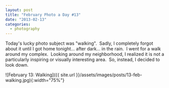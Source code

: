 ```yaml
---
layout: post
title: "February Photo a Day #13"
date: "2013-02-13"
categories:
  - photography
---
```


Today's lucky photo subject was "walking".  Sadly, I completely forgot about it until I got home tonight... after dark... in the rain.  I went for a walk around my complex.  Looking around my neighborhood, I realized it is not a particularly inspiring or visually interesting area.  So, instead, I decided to look down.

![February 13: Walking]({{ site.url }}/assets/images/posts/13-feb-walking.jpg){:width="75%"}
